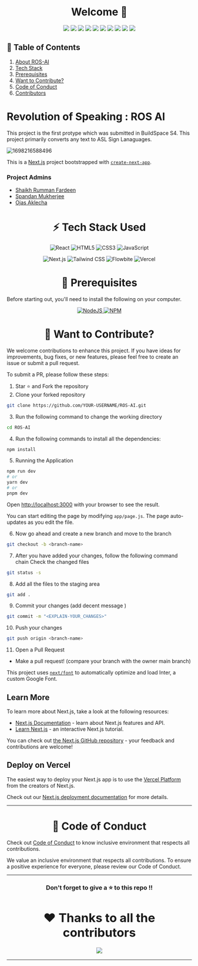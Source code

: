 
<h1></h1>

<h1 align="center" font-size="10">Welcome 🚀</h1>
<p align="center">
 <img src="https://img.shields.io/github/repo-size/srummanf/ROS-AI?style=for-the-badge" />
   <img src="https://img.shields.io/github/issues/srummanf/ROS-AI?style=for-the-badge" />
   <img src="https://img.shields.io/github/issues-closed-raw/srummanf/ROS-AI?style=for-the-badge" />
    <img src="https://img.shields.io/github/license/srummanf/ROS-AI?style=for-the-badge" />

   <img src="https://img.shields.io/github/issues-pr/srummanf/ROS-AI?style=for-the-badge" />
    <img src="https://img.shields.io/github/contributors/srummanf/ROS-AI?style=for-the-badge" />
    <img src="https://img.shields.io/github/stars/srummanf/ROS-AI?style=for-the-badge" />

   <img src="https://img.shields.io/github/issues-pr-closed-raw/srummanf/ROS-AI?style=for-the-badge" />
   <img src="https://img.shields.io/github/forks/srummanf/ROS-AI?style=for-the-badge" />
  <img src="https://img.shields.io/github/last-commit/srummanf/ROS-AI?style=for-the-badge" />
 </p>

## 📃 Table of Contents
1. [About ROS-AI](#about)
2. [Tech Stack](#techstack)
3. [Prerequisites](#prerequisites)
4. [Want to Contribute?](#contribute)
5. [Code of Conduct](#coc)
6. [Contributors](#contributors)


<a name="about"></a>
# Revolution of Speaking : ROS AI

This project is the first protype which was submitted in BuildSpace S4. This project primarily converts any text to ASL Sign Lanaguages.

![1698216588496](image/README/1698216588496.png)

This is a [Next.js](https://nextjs.org/) project bootstrapped with [`create-next-app`](https://github.com/vercel/next.js/tree/canary/packages/create-next-app).

### Project Admins

* [Shaikh Rumman Fardeen](https://github.com/srummanf/)
* [Spandan Mukherjee](https://github.com/SpandanM110)
* [Ojas Aklecha](https://github.com/ojasaklechayt)


<a name="techstack"></a>
<div align="center"><h1>⚡ Tech Stack Used</h1></div>

<div align="center">

  ![React](https://img.shields.io/badge/react-%2320232a.svg?style=for-the-badge&logo=react&logoColor=%2361DAFB)
  ![HTML5](https://img.shields.io/badge/html5-%23E34F26.svg?style=for-the-badge&logo=html5&logoColor=white)
  ![CSS3](https://img.shields.io/badge/css3-%231572B6.svg?style=for-the-badge&logo=css3&logoColor=white)
  ![JavaScript](https://img.shields.io/badge/javascript-%23323330.svg?style=for-the-badge&logo=javascript&logoColor=%23F7DF1E)
  
  ![Next.js](https://img.shields.io/badge/Next.js-%23000000.svg?style=for-the-badge&logo=next.js&logoColor=%23ffffff)
  ![Tailwind CSS](https://img.shields.io/badge/Tailwind%20CSS-%23006f7b.svg?style=for-the-badge&logo=tailwind-css&logoColor=%23ffffff)
  ![Flowbite](https://img.shields.io/badge/Flowbite-%23000000.svg?style=for-the-badge&logo=flowbite&logoColor=%23ffffff)
  ![Vercel](https://img.shields.io/badge/Vercel-%23000000.svg?style=for-the-badge&logo=vercel&logoColor=%23ffffff)
</div>

<a name="prerequisites"></a>
<div align="center"><h1>🧾 Prerequisites</h1></div>

Before starting out, you'll need to install the following on your computer.

<div style="text-align: center;">
  <a href="https://nodejs.org/en/download/">
    <img src="https://img.shields.io/badge/node.js-6DA55F?style=for-the-badge&logo=node.js&logoColor=white" alt="NodeJS" />
  </a>
  
  <a href="https://www.npmjs.com/">
    <img src="https://img.shields.io/badge/NPM-%23000000.svg?style=for-the-badge&logo=npm&logoColor=white" alt="NPM" />
  </a>
</div>

<a name="contribute"></a>
<div align="center"><h1>💈 Want to Contribute?</h1></div>

We welcome contributions to enhance this project. If you have ideas for improvements, bug fixes, or new features, please feel free to create an issue or submit a pull request.

To submit a PR, please follow these steps:

1. Star ⭐ and Fork the repository
2. Clone your forked repository

```sh
git clone https://github.com/YOUR-USERNAME/ROS-AI.git
```

3. Run the following command to change the working directory

```sh
cd ROS-AI
```

4. Run the following commands to install all the dependencies:



```sh
npm install
```

5. Running the Application

```bash
npm run dev
# or
yarn dev
# or
pnpm dev
```

Open [http://localhost:3000](http://localhost:3000) with your browser to see the result.

You can start editing the page by modifying `app/page.js`. The page auto-updates as you edit the file.


6. Now go ahead and create a new branch and move to the branch

```sh
git checkout -b <branch-name>
```

7. After you have added your changes, follow the following command chain
   Check the changed files

```sh
git status -s
```

8. Add all the files to the staging area

```sh
git add .
```

9. Commit your changes (add decent message )

```sh
git commit -m "<EXPLAIN-YOUR_CHANGES>"
```

10. Push your changes

```sh
git push origin <branch-name>
```

11. Open a Pull Request

- Make a pull request! (compare your branch with the owner main branch)


This project uses [`next/font`](https://nextjs.org/docs/basic-features/font-optimization) to automatically optimize and load Inter, a custom Google Font.

## Learn More

To learn more about Next.js, take a look at the following resources:

- [Next.js Documentation](https://nextjs.org/docs) - learn about Next.js features and API.
- [Learn Next.js](https://nextjs.org/learn) - an interactive Next.js tutorial.

You can check out [the Next.js GitHub repository](https://github.com/vercel/next.js/) - your feedback and contributions are welcome!

## Deploy on Vercel

The easiest way to deploy your Next.js app is to use the [Vercel Platform](https://vercel.com/new?utm_medium=default-template&filter=next.js&utm_source=create-next-app&utm_campaign=create-next-app-readme) from the creators of Next.js.

Check out our [Next.js deployment documentation](https://nextjs.org/docs/deployment) for more details.

---

<a name="coc"></a>
<div align="center"><h1>🧧 Code of Conduct</h1></div>

Check out <a href="https://github.com/srummanf/ROS-AI/blob/master/CODE_OF_CONDUCT.md">Code of Conduct</a> to know inclusive environment that respects all contributions.

We value an inclusive environment that respects all contributions. To ensure a positive experience for everyone, please review our Code of Conduct.


---
<a name="contributors"></a>
<h3 align="center"> Don't forget to give a ⭐ to this repo !!
<div align="center"><h1>❤️ Thanks to all the contributors</h1></div>

<a href="https://github.com/sarthakpant772/desiTwitter/graphs/contributors">
  <img src="https://contrib.rocks/image?repo=srummanf/ROS-AI" />
</a>

---
